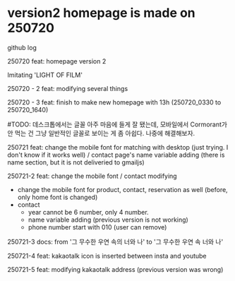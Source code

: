 # version2 homepage is made on 250720




github log

250720
feat: homepage version 2

Imitating 'LIGHT OF FILM'


250720 - 2
feat: modifying several things 


250720 - 3
feat: finish to make new homepage with 13h (250720_0330 to 250720_1640)

#TODO: 데스크톱에서는 글꼴 아주 마음에 들게 잘 됐는데, 모바일에서 Cormorant가 안 먹는 건 그냥 일반적인 글꼴로 보이는 게 좀 아쉽다. 나중에 해결해보자.

250721
feat: change the mobile font for matching with desktop (just trying. I don't know if it works well) / contact page's name variable adding (there is name section, but it is not deliveried to gmailjs)

250721-2
feat: change the mobile font / contact modifying
- change the mobile font for product, contact, reservation as well (before, only home font is changed)
- contact 
    - year cannot be 6 number, only 4 number.
    - name variable adding (previous version is not working)
    - phone number start with 010 (user can remove)

250721-3
docs: from '그 무수한 우연 속의 너와 나' to '그 무수한 우연 속 너와 나'

250721-4
feat: kakaotalk icon is inserted between insta and youtube

250721-5
feat: modifying kakaotalk address (previous version was wrong)